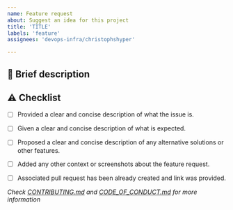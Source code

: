 ```yaml
---
name: Feature request
about: Suggest an idea for this project
title: 'TITLE'
labels: 'feature'
assignees: 'devops-infra/christophshyper'

---
```

## :memo:  Brief description


<!-- Write you description here -->


## :warning: Checklist
* [ ] Provided a clear and concise description of what the issue is.
* [ ] Given a clear and concise description of what is expected.
* [ ] Proposed a clear and concise description of any alternative solutions or other features.
* [ ] Added any other context or screenshots about the feature request.
* [ ] Associated pull request has been already created and link was provided.


*Check [CONTRIBUTING.md][contributing] and [CODE_OF_CONDUCT.md][code] for more information*

[contributing]: https://github.com/devops-infra/.github/blob/master/CONTRIBUTING.md
[code]: https://github.com/devops-infra/.github/blob/master/CODE_OF_CONDUCT.md
